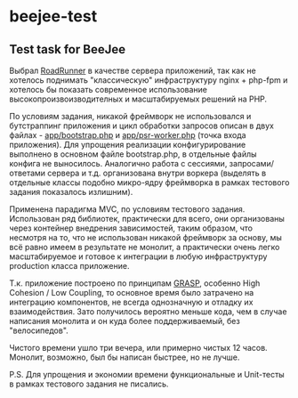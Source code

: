 # beejee-test

## Test task for BeeJee

Выбрал [RoadRunner](https://github.com/spiral/roadrunner) в качестве сервера приложений, так как не хотелось поднимать
"классическую" инфраструктуру nginx + php-fpm и хотелось бы показать современное использование высокопроизвоизводителных
и масштабируемых решений на PHP.

По условиям задания, никакой фреймворк не использовался и бутстраппинг приложения и цикл обработки запросов описан в
двух файлах - [app/bootstrap.php](./app/bootstrap.php) и [app/psr-worker.php](./app/psr-worker.php) (точка входа 
приложения). Для упрощения реализации конфигурирование выполнено в основном файле bootstrap.php, в отдельные файлы 
конфига не выносилось. Аналогично работа с сессиями, запросами/ответами сервера и т.д. организована внутри воркера 
(выделять в отдельные классы подобно микро-ядру фреймворка в рамках тестового задания показалось излишним).

Применена парадигма MVC, по условиям тестового задания. Использован ряд библиотек, практически для всего, они 
организованы через контейнер внедрения зависимостей, таким образом, что несмотря на то, что не использован никакой
фреймворк за основу, мы всё равно имеем в результате не монолит, а практически очень легко масштабируемое и готовое
к интеграции в любую инфраструктуру production класса приложение.

Т.к. приложение построено по принципам [GRASP](https://ru.wikipedia.org/wiki/GRASP), особенно High Cohesion / Low 
Coupling, то основное время было затрачено на интеграцию компонентов, не всегда однозначную и отладку их взаимодействия.
Зато получилось вероятно меньше кода, чем в случае написания монолита и он куда более поддерживаемый, без "велосипедов".

Чистого времени ушло три вечера, или примерно чистых 12 часов. Монолит, возможно, был бы написан быстрее, но не лучше.

P.S. Для упрощения и экономии времени функциональные и Unit-тесты в рамках тестового задания не писались.
